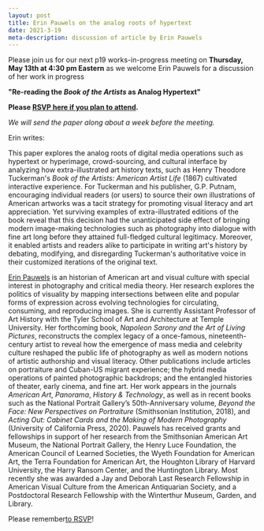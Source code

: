 ```yaml
---
layout: post
title: Erin Pauwels on the analog roots of hypertext
date: 2021-3-19
meta-description: discussion of article by Erin Pauwels
---
```


Please join us for our next p19 works-in-progress meeting on <b>Thursday, May 13th at 4:30 pm Eastern</b> as we welcome Erin Pauwels for a discussion of her work in progress

<b>"Re-reading the *Book of the Artists* as Analog Hypertext"</b>

<b>Please [RSVP here if you plan to attend](https://swarthmore.zoom.us/meeting/register/tZUvcumopjopGdexzhF0m_v1UndeNcd0jC5x).</b>

*We will send the paper along about a week before the meeting.*

Erin writes:

This paper explores the analog roots of digital media operations such as hypertext or hyperimage, crowd-sourcing, and cultural interface by analyzing how extra-illustrated art history texts, such as Henry Theodore Tuckerman's *Book of the Artists: American Artist Life* (1867) cultivated interactive experience. For Tuckerman and his publisher, G.P. Putnam, encouraging individual readers (or users) to source their own illustrations of American artworks was a tacit strategy for promoting visual literacy and art appreciation. Yet surviving examples of extra-illustrated editions of the book reveal that this decision had the unanticipated side effect of bringing modern image-making technologies such as photography into dialogue with fine art long before they attained full-fledged cultural legitimacy. Moreover, it enabled artists and readers alike to participate in writing art's history by debating, modifying, and disregarding Tuckerman's authoritative voice in their customized iterations of the original text.

 [Erin Pauwels](https://tyler.temple.edu/faculty/erin-pauwels) is an historian of American art and visual culture with special interest in photography and critical media theory. Her research explores the politics of visuality by mapping intersections between elite and popular forms of expression across evolving technologies for circulating, consuming, and reproducing images. She is currently Assistant Professor of Art History with the Tyler School of Art and Architecture at Temple University. Her forthcoming book, *Napoleon Sarony and the Art of Living Pictures*, reconstructs the complex legacy of a once-famous, nineteenth-century artist to reveal how the emergence of mass media and celebrity culture reshaped the public life of photography as well as modern notions of artistic authorship and visual literacy. Other publications include articles on portraiture and Cuban-US migrant experience; the hybrid media operations of painted photographic backdrops; and the entangled histories of theater, early cinema, and fine art. Her work appears in the journals *American Art*, *Panorama*, *History & Technology*, as well as in recent books such as the National Portrait Gallery’s 50th-Anniversary volume, *Beyond the Face: New Perspectives on Portraiture* (Smithsonian Institution, 2018), and *Acting Out: Cabinet Cards and the Making of Modern Photography* (University of California Press, 2020). Pauwels has received grants and fellowships in support of her research from the Smithsonian American Art Museum, the National Portrait Gallery, the Henry Luce Foundation, the American Council of Learned Societies, the Wyeth Foundation for American Art, the Terra Foundation for American Art, the Houghton Library of Harvard University, the Harry Ransom Center, and the Huntington Library. Most recently she was awarded a Jay and Deborah Last Research Fellowship in American Visual Culture from the American Antiquarian Society, and a Postdoctoral Research Fellowship with the Winterthur Museum, Garden, and Library.


Please remember[to RSVP](https://swarthmore.zoom.us/meeting/register/tZUvcumopjopGdexzhF0m_v1UndeNcd0jC5x)!
